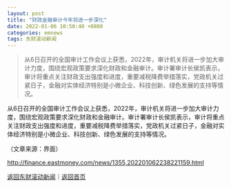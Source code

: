 ```yaml
---
layout: post
title: "财政金融审计今年将进一步深化"
date: 2022-01-06 10:50:40 +0800
categories: emnews
tags: 东财滚动新闻
---
```

> 从6日召开的全国审计工作会议上获悉，2022年，审计机关将进一步加大审计力度，围绕宏观政策要求深化财政和金融审计。审计署审计长侯凯表示，审计将重点关注财政支出强度和进度，重要减税降费举措落实，党政机关过紧日子，金融对实体经济特别是小微企业、科技创新、绿色发展的支持等情况。

<p>从6日召开的全国审计工作会议上获悉，2022年，审计机关将进一步加大审计力度，围绕宏观政策要求深化财政和金融审计。审计署审计长侯凯表示，审计将重点关注财政支出强度和进度，重要减税降费举措落实，党政机关过紧日子，金融对实体经济特别是小微企业、科技创新、绿色发展的支持等情况。</p><p class="em_media">（文章来源：界面）</p>

<http://finance.eastmoney.com/news/1355,202201062238221159.html>

[返回东财滚动新闻](//finews.withounder.com/emnews/)｜[返回首页](//finews.withounder.com/)